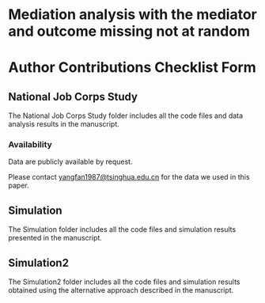 # Mediation analysis with the mediator and outcome missing not at random

# Author Contributions Checklist Form

## National Job Corps Study

The National Job Corps Study folder includes all the code files and data analysis results in the manuscript.

### Availability

Data are publicly available by request.

Please contact yangfan1987@tsinghua.edu.cn for the data we used in this paper.

## Simulation

The Simulation folder includes all the code files and simulation results presented in the manuscript.

## Simulation2

The Simulation2 folder includes all the code files and simulation results obtained using the alternative approach described in the manuscript.


